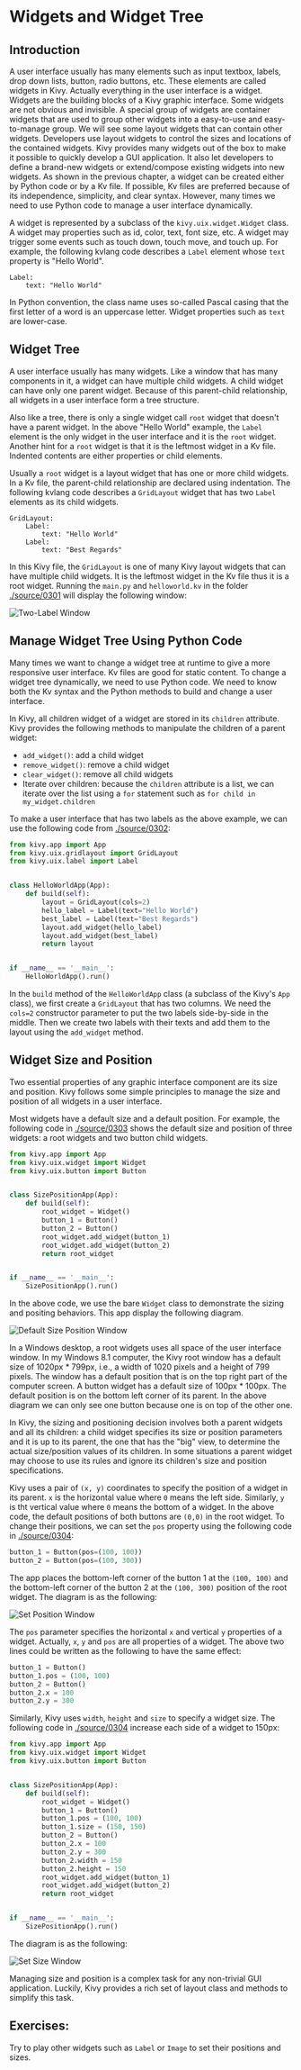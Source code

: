 # Widgets and Widget Tree
## Introduction
A user interface usually has many elements such as input textbox, 
labels, drop down lists, button, radio buttons, etc. These elements
are called widgets in Kivy. Actually everything in the user
interface is a widget. Widgets are the building blocks of 
a Kivy graphic interface. Some widgets are not obvious and invisible.
A special group of widgets are container widgets that are used to 
group other widgets into a easy-to-use and easy-to-manage group. 
We will see some layout widgets that can contain other widgets. 
Developers use layout widgets to control the sizes and 
locations of the contained widgets. Kivy provides many widgets 
out of the box to make it possible to quickly develop a GUI application. 
It also let developers to define a brand-new widgets 
or extend/compose existing widgets into new widgets. 
As shown in the previous chapter, a widget can be 
created either by Python code or by a Kv file. If possible, Kv files are 
preferred because of its independence, simplicity, and clear syntax.
However, many times we need to use Python code to manage 
a user interface dynamically. 

A widget is represented by a subclass of the `kivy.uix.widget.Widget`
class. A widget may properties such as id, color, text, font size, etc. 
A widget may trigger some events such as touch down, touch move, 
and touch up. For example, the following kvlang code
describes a `Label` element whose `text` property is "Hello World".
 
```
Label:
    text: "Hello World"
```

In Python convention, the class name uses so-called Pascal casing 
that the first letter of a word is an uppercase letter. Widget 
properties such as `text` are lower-case.

## Widget Tree
A user interface usually has many widgets. Like a window that has many
components in it, a widget can have multiple child widgets. 
A child widget can have only one parent widget. Because of this 
parent-child relationship, all widgets in a user interface 
form a tree structure. 

Also like a tree, there is only a single widget call `root` 
widget that doesn't have a parent widget. In the above "Hello World"
example, the `Label` element is the only widget in the user interface 
and it is the `root` widget. Another hint for a `root` widget is that 
it is the leftmost widget in a Kv file. Indented contents are either 
properties or child elements. 

Usually a `root` widget is a layout widget that has one or more
child widgets. In a Kv file, the parent-child relationship are 
declared using indentation. The following kvlang code describes a 
`GridLayout` widget that has two `Label` elements as its child
widgets. 

```
GridLayout:
    Label:
        text: "Hello World"
    Label:
        text: "Best Regards"
```

In this Kivy file, the `GridLayout` is one of many Kivy layout widgets 
that can have multiple child widgets. It is the leftmost widget 
in the Kv file thus it is a root widget. Running the `main.py` 
and `helloworld.kv` in the folder [./source/0301](./source/0301) 
will display the following window: 

![Two-Label Window](./images/0301.jpg)

## Manage Widget Tree Using Python Code
Many times we want to change a widget tree at runtime to give a 
more responsive user interface. Kv files are good for static content. 
To change a widget tree dynamically, we need to use Python code. 
We need to know both the Kv syntax and the Python methods to build 
and change a user interface. 

In Kivy, all children widget of a widget are stored in its `children` 
attribute. Kivy provides the following methods to manipulate the children of 
a parent widget: 

* `add_widget()`: add a child widget
* `remove_widget()`: remove a child widget 
* `clear_widget()`: remove all child widgets
* Iterate over children: because the `children` attribute is a list, we can 
iterate over the list using a `for` statement such as 
`for child in my_widget.children`

To make a user interface that has two labels as the above example, 
we can use the following code from [./source/0302](./source/0302):

```python
from kivy.app import App
from kivy.uix.gridlayout import GridLayout
from kivy.uix.label import Label


class HelloWorldApp(App):
    def build(self):
        layout = GridLayout(cols=2)
        hello_label = Label(text="Hello World")
        best_label = Label(text="Best Regards")
        layout.add_widget(hello_label)
        layout.add_widget(best_label)
        return layout


if __name__ == '__main__':
    HelloWorldApp().run()
```

In the `build` method of the `HelloWorldApp` class (a subclass of the 
Kivy's `App` class), we first create a `GridLayout` that has two columns. 
We need the `cols=2` constructor parameter to put the two labels 
side-by-side in the middle. Then we create two labels with their texts
and add them to the layout using the `add_widget` method.

## Widget Size and Position
Two essential properties of any graphic interface component are 
its size and position. Kivy follows some simple principles to manage
the size and position of all widgets in a user interface. 

Most widgets have a default size and a default position. 
For example, the following code in [./source/0303](./source/0303)
shows the default size and position of three widgets: a root 
widgets and two button child widgets. 

```python
from kivy.app import App
from kivy.uix.widget import Widget
from kivy.uix.button import Button


class SizePositionApp(App):
    def build(self):
        root_widget = Widget()
        button_1 = Button()
        button_2 = Button()
        root_widget.add_widget(button_1)
        root_widget.add_widget(button_2)
        return root_widget


if __name__ == '__main__':
    SizePositionApp().run()
```

In the above code, we use the bare `Widget` class to demonstrate the 
sizing and positing behaviors. This app display the following diagram.

![Default Size Position Window](./images/0303.jpg)

In a Windows desktop, a root widgets uses all space of the user 
interface window. In my Windows 8.1 computer, 
the Kivy root window has a default size of 1020px * 799px, 
i.e., a width of 1020 pixels and a height of 799 pixels. 
The window has a default position that is on the top 
right part of the computer screen. 
A button widget has a default size of 100px * 100px. 
The default position is on the bottom left corner of its parent. 
In the above diagram we can only see one button because one is 
on top of the other one.

In Kivy, the sizing and positioning decision involves both 
a parent widgets and all its children: 
a child widget specifies its size or position parameters 
and it is up to its parent, the one that has the "big" view, 
to determine the actual size/position values of its children. 
In some situations a parent widget may choose to use its rules and 
ignore its children's size and position specifications.

Kivy uses a pair of `(x, y)` coordinates to specify the position of
a widget in its parent. `x` is the horizontal value where `0` means
the left side. Similarly, `y` is tht vertical value where `0` means
the bottom of a widget. In the above code, the default positions of both
buttons are `(0,0)` in the root widget. To change their positions,
we can set the `pos` property using the following code 
in [./source/0304](./source/0304):
 
```python
button_1 = Button(pos=(100, 100))
button_2 = Button(pos=(100, 300))
```

The app places the bottom-left corner of the button 1 at the `(100, 100)` 
and the bottom-left corner of the button 2 at the `(100, 300)` 
position of the root widget. The diagram is as the following: 

![Set Position Window](./images/0304.jpg)

The `pos` parameter specifies the horizontal `x` and vertical 
`y` properties of a widget. Actually, `x`, `y` and `pos` are 
all properties of a widget. The above two lines could be written
as the following to have the same effect: 

```python
button_1 = Button()
button_1.pos = (100, 100)
button_2 = Button()
button_2.x = 100
button_2.y = 300
```

Similarly, Kivy uses `width`, `height` and `size` to specify a
widget size. The following code in [./source/0304](./source/0304)
increase each side of a widget to 150px: 

```python
from kivy.app import App
from kivy.uix.widget import Widget
from kivy.uix.button import Button


class SizePositionApp(App):
    def build(self):
        root_widget = Widget()
        button_1 = Button()
        button_1.pos = (100, 100)
        button_1.size = (150, 150)
        button_2 = Button()
        button_2.x = 100
        button_2.y = 300
        button_2.width = 150
        button_2.height = 150
        root_widget.add_widget(button_1)
        root_widget.add_widget(button_2)
        return root_widget


if __name__ == '__main__':
    SizePositionApp().run()
```

The diagram is as the following: 

![Set Size Window](./images/0305.jpg)

Managing size and position is a complex task for any non-trivial 
GUI application. Luckily, Kivy provides a rich set of layout class
and methods to simplify this task. 

## Exercises:
Try to play other widgets such as `Label` or `Image` to set
their positions and sizes. 